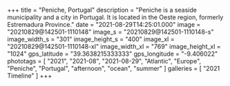 +++
title = "Peniche, Portugal"
description = "Peniche is a seaside municipality and a city in Portugal. It is located in the Oeste region, formerly Estremadura Province."
date = "2021-08-29T14:25:01.000"
image = "20210829@142501-1110148"
image_s = "20210829@142501-1110148-s"
image_width_s = "301"
image_height_s = "400"
image_xl = "20210829@142501-1110148-xl"
image_width_xl = "769"
image_height_xl = "1024"
gps_latitude = "39.3638215333333"
gps_longitude = "-9.406022"
phototags = [ "2021", "2021-08", "2021-08-29", "Atlantic", "Europe", "Peniche", "Portugal", "afternoon", "ocean", "summer" ]
galleries = [ "2021 Timeline" ]
+++
